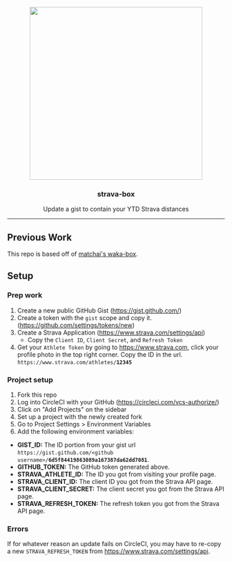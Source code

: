 <p align="center">
  <img width="400" src="https://i.imgur.com/v8XouyY.png">
  <h3 align="center">strava-box</h3>
  <p align="center">Update a gist to contain your YTD Strava distances</p>
</p>

---

## Previous Work

This repo is based off of [matchai's waka-box](https://github.com/matchai/waka-box).

## Setup

### Prep work

1. Create a new public GitHub Gist (https://gist.github.com/)
1. Create a token with the `gist` scope and copy it. (https://github.com/settings/tokens/new)
1. Create a Strava Application (https://www.strava.com/settings/api)
    - Copy the `Client ID`, `Client Secret`, and `Refresh Token`
1. Get your `Athlete Token` by going to https://www.strava.com, click your profile photo in the top right corner. Copy the ID in the url. `https://www.strava.com/athletes/`**`12345`**

### Project setup

1. Fork this repo
1. Log into CircleCI with your GitHub (https://circleci.com/vcs-authorize/)
1. Click on "Add Projects" on the sidebar
1. Set up a project with the newly created fork
1. Go to Project Settings > Environment Variables
1. Add the following environment variables:

- **GIST_ID:** The ID portion from your gist url `https://gist.github.com/<github username>/`**`6d5f84419863089a167387da62dd7081`**.
- **GITHUB_TOKEN:** The GitHub token generated above.
- **STRAVA_ATHLETE_ID:** The ID you got from visiting your profile page.
- **STRAVA_CLIENT_ID:** The client ID you got from the Strava API page.
- **STRAVA_CLIENT_SECRET:** The client secret you got from the Strava API page.
- **STRAVA_REFRESH_TOKEN:** The refresh token you got from the Strava API page.

### Errors

If for whatever reason an update fails on CircleCI, you may have to re-copy a new `STRAVA_REFRESH_TOKEN` from https://www.strava.com/settings/api.
